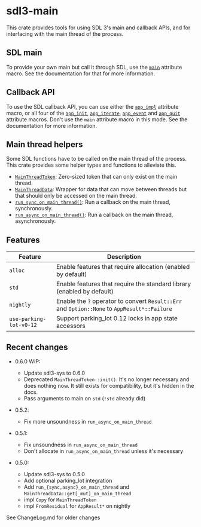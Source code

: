 # sdl3-main

This crate provides tools for using SDL 3's main and callback APIs, and
for interfacing with the main thread of the process.

## SDL main

To provide your own main but call it through SDL, use the [`main`] attribute macro.
See the documentation for that for more information.

## Callback API

To use the SDL callback API, you can use either the [`app_impl`] attribute macro,
or all four of the [`app_init`], [`app_iterate`], [`app_event`] and [`app_quit`]
attribute macros. Don't use the `main` attribute macro in this mode.
See the documentation for more information.

## Main thread helpers

Some SDL functions have to be called on the main thread of the process. This crate
provides some helper types and functions to alleviate this.

- [`MainThreadToken`]\: Zero-sized token that can only exist on the main thread.
- [`MainThreadData`]\: Wrapper for data that can move between threads but that should
  only be accessed on the main thread.
- [`run_sync_on_main_thread()`]\: Run a callback on the main thread, synchronously.
- [`run_async_on_main_thread()`]\: Run a callback on the main thread, asynchronously.

## Features
| Feature                 | Description |
| ----------------------- | ----------- |
| `alloc`                 | Enable features that require allocation (enabled by default) |
| `std`                   | Enable features that require the standard library (enabled by default) |
| `nightly`               | Enable the `?` operator to convert `Result::Err` and `Option::None` to `AppResult*::Failure` |
| `use-parking-lot-v0-12` | Support parking_lot 0.12 locks in app state accessors |

## Recent changes

- 0.6.0 WIP:
    - Update sdl3-sys to 0.6.0
    - Deprecated `MainThreadToken::init()`. It's no longer necessary and does nothing now.
      It still exists for compatibility, but it's hidden in the docs.
    - Pass arguments to main on `std` (`!std` already did)

- 0.5.2:
    - Fix more unsoundness in `run_async_on_main_thread`

- 0.5.1:
    - Fix unsoundness in `run_async_on_main_thread`
    - Don't allocate in `run_async_on_main_thread` unless it's necessary

- 0.5.0:
    - Update sdl3-sys to 0.5.0
    - Add optional parking_lot integration
    - Add `run_{sync,async}_on_main_thread` and `MainThreadData::get[_mut]_on_main_thread`
    - impl `Copy` for `MainThreadToken`
    - impl `FromResidual` for `AppResult*` on nightly

See ChangeLog.md for older changes

[`main`]: <https://docs.rs/sdl3-main/0.6.0/sdl3_main/attr.main.html>
[`app_impl`]: <https://docs.rs/sdl3-main/0.6.0/sdl3_main/attr.app_impl.html>
[`app_init`]: <https://docs.rs/sdl3-main/0.6.0/sdl3_main/attr.app_init.html>
[`app_iterate`]: <https://docs.rs/sdl3-main/0.6.0/sdl3_main/attr.app_impl.html>
[`app_event`]: <https://docs.rs/sdl3-main/0.6.0/sdl3_main/attr.app_event.html>
[`app_quit`]: <https://docs.rs/sdl3-main/0.6.0/sdl3_main/attr.app_quit.html>
[`MainThreadToken`]: <https://docs.rs/sdl3-main/0.6.0/sdl3_main/struct.MainThreadToken.html>
[`MainThreadData`]: <https://docs.rs/sdl3-main/0.6.0/sdl3_main/struct.MainThreadData.html>
[`run_sync_on_main_thread()`]: <https://docs.rs/sdl3-main/0.6.0/sdl3_main/fn.run_sync_on_main_thread.html>
[`run_async_on_main_thread()`]: <https://docs.rs/sdl3-main/0.6.0/sdl3_main/fn.run_async_on_main_thread.html>
